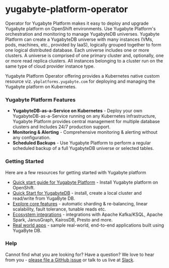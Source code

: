 # yugabyte-platform-operator

Operator for Yugabyte Platform makes it easy to deploy and upgrade Yugabyte platform on OpenShift environments.
Use Yugabyte Platform's orchestration and monitoring to manage YugabyteDB universes. Yugabyte Platform can create a YugabyteDB universe
with many instances (VMs, pods, machines, etc., provided by IaaS), logically grouped together to form one logical distributed database.
Each universe includes one or more clusters. A universe is comprised of one primary cluster and, optionally, one or more read replica clusters.
All instances belonging to a cluster run on the same type of cloud provider instance type.

Yugabyte Platform Operator offering provides a Kubernetes native custom resource viz. `ybplatforms.yugabyte.com` for deploying and managing the Yugabyte platform on Kubernetes.

### Yugabyte Platform Features
* **YugabyteDB-as-a-Service on Kubernetes** - Deploy your own YugabyteDB-as-a-Service running on any Kubernetes infrastructure,
Yugabyte Platform provides central management for multiple database clusters and Includes 24/7 production support.
* **Monitoring & Alerting** - Comprehensive monitoring & alerting without any configuration.
* **Scheduled Backups** - Use Yugabyte Platform to perform a regular scheduled backup of a full YugabyteDB universe or selected tables.


### Getting Started
Here are a few resources for getting started with Yugabyte platform
* [Quick start guide for Yugabyte Platform](https://docs.yugabyte.com/preview/yugabyte-platform/install-yugabyte-platform/install-software/openshift/) - Install Yugabyte platform on OpenShift.
* [Quick Start for YugabyteDB](http://docs.yugabyte.com/latest/quick-start/) - install, create a local cluster and read/write from YugaByte DB.
* [Explore core features](https://docs.yugabyte.com/latest/explore/) - automatic sharding & re-balancing, linear scalability, fault tolerance, tunable reads etc.
* [Ecosystem integrations](https://docs.yugabyte.com/latest/develop/ecosystem-integrations/) - integrations with Apache Kafka/KSQL, Apache Spark, JanusGraph, KairosDB, Presto and more.
* [Real world apps](https://docs.yugabyte.com/latest/develop/realworld-apps/) - sample real-world, end-to-end applications built using YugaByte DB.

### Help
Cannot find what you are looking for? Have a question? We love to hear from you - [please file a GitHub issue](https://github.com/YugaByte/yugabyte-db/issues) or talk to us live at [Slack](https://www.yugabyte.com/slack).

